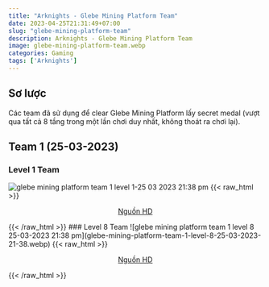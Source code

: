 ```yaml
---
title: "Arknights - Glebe Mining Platform Team"
date: 2023-04-25T21:31:49+07:00
slug: "glebe-mining-platform-team"
description: Arknights - Glebe Mining Platform Team
image: glebe-mining-platform-team.webp
categories: Gaming
tags: ['Arknights']
---
```

## Sơ lược   
Các team đã sử dụng để clear Glebe Mining Platform lấy secret medal (vượt qua tất cả 8 tầng trong một lần chơi duy nhất, không thoát ra chơi lại).
## Team 1 (25-03-2023)
### Level 1 Team    
![glebe mining platform team 1 level 1-25 03 2023 21:38 pm](glebe-mining-platform-team-1-level-1-25-03-2023-21-38.webp)
{{< raw_html >}} 
<p style="text-align: center;"><a class="link" href="https://imgur.com/nQpsdyX" target="_blank" rel="noopener">Nguồn HD</a></p>
{{< /raw_html >}}
### Level 8 Team
![glebe mining platform team 1 level 8 25-03-2023 21:38 pm](glebe-mining-platform-team-1-level-8-25-03-2023-21-38.webp)
{{< raw_html >}} 
<p style="text-align: center;"><a class="link" href="https://imgur.com/1IVipMY" target="_blank" rel="noopener">Nguồn HD</a></p>
{{< /raw_html >}}   


